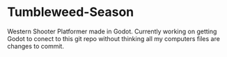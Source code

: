 # Tumbleweed-Season
Western Shooter Platformer made in Godot. Currently working on getting Godot to conect to this git repo without thinking all my computers files are changes to commit.
